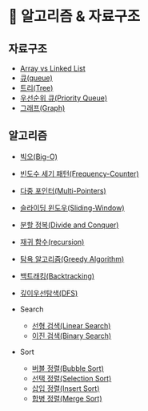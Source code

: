 # 📄 알고리즘 & 자료구조

## 자료구조

- [Array vs Linked List](./data_structure/Array%20vs%20Linked%20LIst.md)
- [큐(queue)](<./data_structure/%ED%81%90(Queue).md>)
- [트리(Tree)](<./data_structure//%ED%8A%B8%EB%A6%AC(Tree).md>)
- [우선순위 큐(Priority Queue)](<./data_structure/%EC%9A%B0%EC%84%A0%EC%88%9C%EC%9C%84%20%ED%81%90(Priority%20Queue).md>)
- [그래프(Graph)](<./data_structure/%EA%B7%B8%EB%9E%98%ED%94%84(Graph).md>)

## 알고리즘

- [빅오(Big-O)](./Algorithm//BigO.md)
- [빈도수 세기 패턴(Frequency-Counter)](<./Algorithm/%EB%B9%88%EB%8F%84%EC%88%98%EC%84%B8%EA%B8%B0%20%ED%8C%A8%ED%84%B4(Frequency-Counter).md>)
- [다중 포인터(Multi-Pointers)](./Algorithm//%EB%8B%A4%EC%A4%91%ED%8F%AC%EC%9D%B8%ED%84%B0.md)
- [슬라이딩 윈도우(Sliding-Window)](./Algorithm//%EC%8A%AC%EB%9D%BC%EC%9D%B4%EB%94%A9%20%EC%9C%88%EB%8F%84%EC%9A%B0.md)
- [분할 정복(Divide and Conquer)](<./Algorithm/%EB%B6%84%ED%95%A0%20%EC%A0%95%EB%B3%B5(DivideandConquer).md>)
- [재귀 함수(recursion)](<./Algorithm/%EC%9E%AC%EA%B7%80%ED%95%A8%EC%88%98(recursion).md>)
- [탐욕 알고리즘(Greedy Algorithm)](<./Algorithm/%ED%83%90%EC%9A%95%20%EC%95%8C%EA%B3%A0%EB%A6%AC%EC%A6%98(Greedy%20Algorithm).md>)
- [백트래킹(Backtracking)](<./Algorithm/%EB%B0%B1%ED%8A%B8%EB%9E%98%ED%82%B9(Backtracking).md>)
- [깊이우선탐색(DFS)](<./Algorithm//%EA%B9%8A%EC%9D%B4%EC%9A%B0%EC%84%A0%ED%83%90%EC%83%89(DFS).md>)

- Search
  - [선형 검색(Linear Search)](<./Algorithm//%EC%84%A0%ED%98%95%20%EA%B2%80%EC%83%89(Linear%20Search).md>)
  - [이진 검색(Binary Search)](<./Algorithm//%EC%9D%B4%EC%A7%84%20%EA%B2%80%EC%83%89(Binary-Search).md>)
- Sort
  - [버블 정렬(Bubble Sort)](<./Algorithm/%EC%A0%95%EB%A0%AC/%EB%B2%84%EB%B8%94%20%EC%A0%95%EB%A0%AC(Bubble%20Sort).md>)
  - [선택 정렬(Selection Sort)](<./Algorithm/%EC%A0%95%EB%A0%AC/%EC%84%A0%ED%83%9D%20%EC%A0%95%EB%A0%AC(Selection%20Sort).md>)
  - [삽입 정렬(Insert Sort)](<./Algorithm/%EC%A0%95%EB%A0%AC/%EC%82%BD%EC%9E%85%20%EC%A0%95%EB%A0%AC(Insert%20Sort).md>)
  - [합병 정렬(Merge Sort)](<./Algorithm/%EC%A0%95%EB%A0%AC/%ED%95%A9%EB%B3%91%20%EC%A1%8D%EB%9F%B4(Merge%20Sort).md>)
